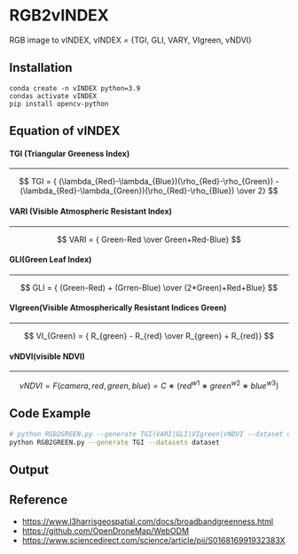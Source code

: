 # RGB2vINDEX

RGB image to vINDEX, vINDEX = {TGI, GLI, VARY, VIgreen, vNDVI}

## Installation

```
conda create -n vINDEX python=3.9
condas activate vINDEX
pip install opencv-python
```

## Equation of vINDEX

#### TGI (Triangular Greeness Index)
------------------------------------

$$ TGI = { (\lambda_{Red}-\lambda_{Blue})(\rho_{Red}-\rho_{Green}) - (\lambda_{Red}-\lambda_{Green})(\rho_{Red}-\rho_{Blue}) \over 2} $$

#### VARI (Visible Atmospheric Resistant Index)
------------------------------------
$$ VARI = { Green-Red \over Green+Red-Blue} $$

#### GLI(Green Leaf Index)
------------------------------------

$$ GLI = { (Green-Red) + (Grren-Blue) \over (2*Green)+Red+Blue} $$

#### VIgreen(Visible Atmospherically Resistant Indices Green)
------------------------------------

$$ VI_{Green} = { R_{green} - R_{red} \over R_{green} + R_{red}} $$

#### vNDVI(visible NDVI)
------------------------------------

$$ vNDVI = F (camera, red, green, blue) = C ∗ (red^{w1} ∗ green^{w2} ∗ blue^{w3}) $$

## Code Example

```bash
# python RGB2GREEN.py --generate TGI|VARI|GLI|VIgreen|vNDVI --dataset dataset, relative path
python RGB2GREEN.py --generate TGI --datasets dataset
```

## Output


## Reference

- https://www.l3harrisgeospatial.com/docs/broadbandgreenness.html
- https://github.com/OpenDroneMap/WebODM
- https://www.sciencedirect.com/science/article/pii/S016816991932383X